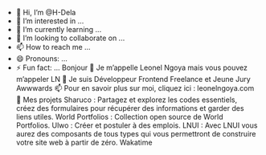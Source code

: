 - 👋 Hi, I’m @H-Dela
- 👀 I’m interested in ...
- 🌱 I’m currently learning ...
- 💞️ I’m looking to collaborate on ...
- 📫 How to reach me ...
- 😄 Pronouns: ...
- ⚡ Fun fact: ...
Bonjour 👋
Je m’appelle Leonel Ngoya mais vous pouvez m’appeler LN
🌴 Je suis Développeur Frontend Freelance et Jeune Jury Awwwards
📫 Pour en savoir plus sur moi, cliquez ici : leonelngoya.com
🚀 Mes projets
Sharuco : Partagez et explorez les codes essentiels, créez des formulaires pour récupérer des informations et garder des liens utiles.
World Portfolios : Collection open source de World Portfolios.
Ulwo : Créer et postuler à des emplois.
LNUI : Avec LNUI vous aurez des composants de tous types qui vous permettront de construire votre site web à partir de zéro.
Wakatime
<!---
H-Dela/H-Dela is a ✨ special ✨ repository because its `README.md` (this file) appears on your GitHub profile.
You can click the Preview link to take a look at your changes.
--->
